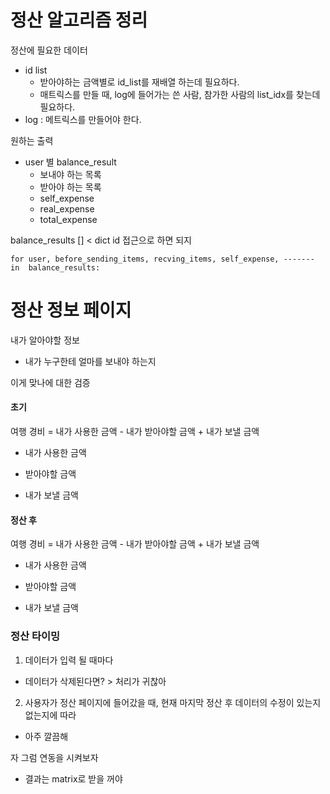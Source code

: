 # 정산 알고리즘 정리



정산에 필요한 데이터

- id list
  - 받아야하는 금액별로 id_list를 재배열 하는데 필요하다.
  - 매트릭스를 만들 때, log에 들어가는 쓴 사람, 참가한 사람의 list_idx를 찾는데 필요하다.
- log : 메트릭스를 만들어야 한다.



원하는 출력

- user 별 balance_result
  - 보내야 하는 목록
  - 받아야 하는 목록
  - self_expense
  - real_expense
  - total_expense

balance_results [] < dict id 접근으로 하면 되지

```
for user, before_sending_items, recving_items, self_expense, ------- in  balance_results:
```





# 정산 정보 페이지



내가 알아야할 정보

- 내가 누구한테 얼마를 보내야 하는지

  

이게 맞나에 대한 검증

#### 초기

여행 경비 = 내가 사용한 금액 - 내가 받아야할 금액 + 내가 보낼 금액

- 내가 사용한 금액
- 받아야할 금액

- 내가 보낼 금액

#### 정산 후

여행 경비 = 내가 사용한 금액 - 내가 받아야할 금액 + 내가 보낼 금액

- 내가 사용한 금액
- 받아야할 금액

- 내가 보낼 금액





### 정산 타이밍

1) 데이터가 입력 될 때마다

- 데이터가 삭제된다면? > 처리가 귀찮아

2) 사용자가 정산 페이지에 들어갔을 때, 현재 마지막 정산 후 데이터의 수정이 있는지 없는지에 따라

- 아주 깔끔해



자 그럼 연동을 시켜보자

- 결과는 matrix로 받을 꺼야